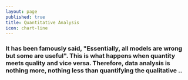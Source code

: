 ```yaml
---
layout: page
published: true
title: Quantitative Analysis
icon: chart-line
---
```

### It has been famously said, "Essentially, all models are wrong but some are useful". This is what happens when quantity meets quality and vice versa. Therefore, data analysis is nothing more, nothing less than quantifying the qualitative ..  
